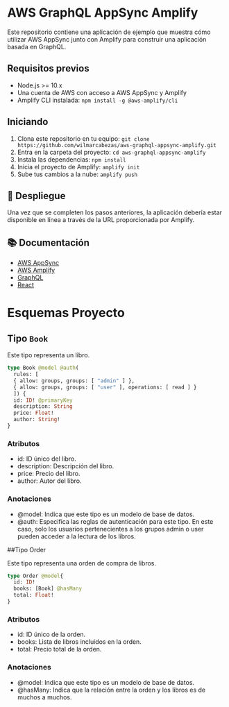 # AWS GraphQL AppSync Amplify

Este repositorio contiene una aplicación de ejemplo que muestra cómo utilizar AWS AppSync junto con Amplify para construir una aplicación basada en GraphQL. 

## Requisitos previos

- Node.js >= 10.x
- Una cuenta de AWS con acceso a AWS AppSync y Amplify
- Amplify CLI instalada: `npm install -g @aws-amplify/cli`

## Iniciando

1. Clona este repositorio en tu equipo: `git clone https://github.com/wilmarcabezas/aws-graphql-appsync-amplify.git`
2. Entra en la carpeta del proyecto: `cd aws-graphql-appsync-amplify`
3. Instala las dependencias: `npm install`
4. Inicia el proyecto de Amplify: `amplify init`
5. Sube tus cambios a la nube: `amplify push`

## 🚀 Despliegue

Una vez que se completen los pasos anteriores, la aplicación debería estar disponible en línea a través de la URL proporcionada por Amplify.

## 📚 Documentación

- [AWS AppSync](https://aws.amazon.com/es/appsync/)
- [AWS Amplify](https://aws.amazon.com/es/amplify/)
- [GraphQL](https://graphql.org/)
- [React](https://es.reactjs.org/)


# Esquemas Proyecto

## Tipo `Book`

Este tipo representa un libro.

```graphql
type Book @model @auth(
  rules: [
  { allow: groups, groups: [ "admin" ] },
  { allow: groups, groups: [ "user" ], operations: [ read ] }
  ]) {
  id: ID! @primaryKey
  description: String
  price: Float!
  author: String!
}
```

### Atributos

* id: ID único del libro.
* description: Descripción del libro.
* price: Precio del libro.
* author: Autor del libro.


### Anotaciones

* @model: Indica que este tipo es un modelo de base de datos.
* @auth: Especifica las reglas de autenticación para este tipo. En este caso, solo los usuarios pertenecientes a los grupos admin o user pueden acceder a la lectura de los libros.

##Tipo Order

Este tipo representa una orden de compra de libros.

```graphql
type Order @model{
  id: ID!
  books: [Book] @hasMany
  total: Float!
}
```

### Atributos

* id: ID único de la orden.
* books: Lista de libros incluidos en la orden.
* total: Precio total de la orden.


### Anotaciones

* @model: Indica que este tipo es un modelo de base de datos.
* @hasMany: Indica que la relación entre la orden y los libros es de muchos a muchos.


